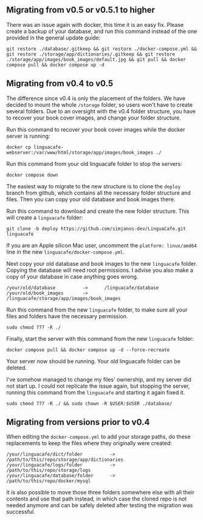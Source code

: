 ## Migrating from v0.5 or v0.5.1 to higher
There was an issue again with docker, this time it is an easy fix. Please create a backup of your database, and run this command instead of the one provided in the general update guide:
```
git restore ./database/.gitkeep && git restore ./docker-compose.yml && git restore ./storage/app/dictionaries/.gitkeep && git restore ./storage/app/images/book_images/default.jpg && git pull && docker compose pull && docker compose up -d
```
## Migrating from v0.4 to v0.5
The difference since v0.4 is only the placement of the folders. We have decided to mount the whole `/storage` folder, so users won't have to create several folders. Due to an oversight with the v0.4 folder structure, you have to recover your book cover images, and change your folder structure. 

Run this command to recover your book cover images while the docker server is running:
```
docker cp linguacafe-webserver:/var/www/html/storage/app/images/book_images ./
```

Run this command from your old linguacafe folder to stop the servers:
```
docker compose down
```

The easiest way to migrate to the new structure is to clone the `deploy` branch from github, which contains all the necessary folder structure and files. Then you can copy your old database and book images there.  

Run this command to download and create the new folder structure. This will create a `linguacafe` folder:
```
git clone -b deploy https://github.com/simjanos-dev/LinguaCafe.git linguacafe
```
If you are an Apple silicon Mac user, uncomment the `platform: linux/amd64` line in the new `linguacafe/docker-compose.yml`.

Next copy your old database and book images to the new `linguacafe` folder. Copying the database will need root permissions. I advise you also make a copy of your database in case anything goes wrong.
```
/your/old/database          ->      /linguacafe/database
/your/old/book_images       ->      /linguacafe/storage/app/images/book_images
```

Run this command from the new `linguacafe` folder, to make sure all your files and folders have the necessary permission.
```
sudo chmod 777 -R ./
```
Finally, start the server with this command from the new `linguacafe` folder:
```
docker compose pull && docker compose up -d --force-recreate
```

Your server now should be running. Your old linguacafe folder can be deleted. 

I've somehow managed to change my files' ownership, and my server did not start up. I could not replicate the issue again, but stopping the server, running this command from the `linguacafe` and starting it again fixed it.
```
sudo chmod 777 -R ./ && sudo chown -R $USER:$USER ./database/ 
```
## Migrating from versions prior to v0.4
When editing the `docker-compose.yml` to add your storage paths, do these replacements to keep the files where they originally were created:

```
/your/linguacafe/dict/folder          ->  /path/to/this/repo/storage/app/dictionaries
/your/linguacafe/logs/folder          ->  /path/to/this/repo/storage/logs
/your/linguacafe/database/folder      ->  /path/to/this/repo/docker/mysql
```

It is also possible to move those three folders somewhere else with all their contents and use that path instead, in which case the cloned repo is not needed anymore and can be safely deleted after testing the migration was successful.